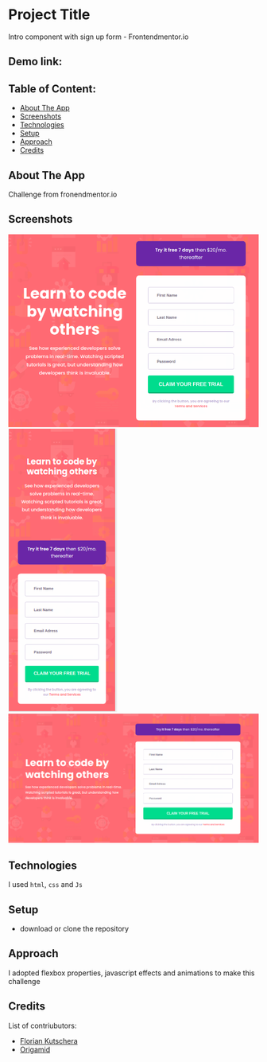 # Project Title

Intro component with sign up form - Frontendmentor.io

## Demo link:

## Table of Content:

- [About The App](#about-the-app)
- [Screenshots](#screenshots)
- [Technologies](#technologies)
- [Setup](#setup)
- [Approach](#approach)
- [Credits](#credits)

## About The App

Challenge from fronendmentor.io

## Screenshots

![](https://raw.githubusercontent.com/lc-dev90/Frontend-Mentor/master/intro-component-with-signup-form-master/ss/Captura%20de%20tela%20de%202021-05-23%2011-43-30.png)
![](https://github.com/lc-dev90/Frontend-Mentor/blob/master/intro-component-with-signup-form-master/ss/Captura%20de%20tela%20de%202021-05-23%2011-44-01.png?raw=true)
![](https://raw.githubusercontent.com/lc-dev90/Frontend-Mentor/master/intro-component-with-signup-form-master/ss/Captura%20de%20tela%20de%202021-05-23%2011-43-24.png)

## Technologies

I used `html`, `css` and `Js`

## Setup

- download or clone the repository

## Approach

I adopted flexbox properties, javascript effects and animations to make this challenge

## Credits

List of contriubutors:

- [Florian Kutschera](https://medium.com/@Florian/freebie-google-material-design-shadow-helper-2a0501295a2d#.wyvbmcq10)
- [Origamid](https://www.origamid.com/projetos/css-grid-layout-guia-completo/)
